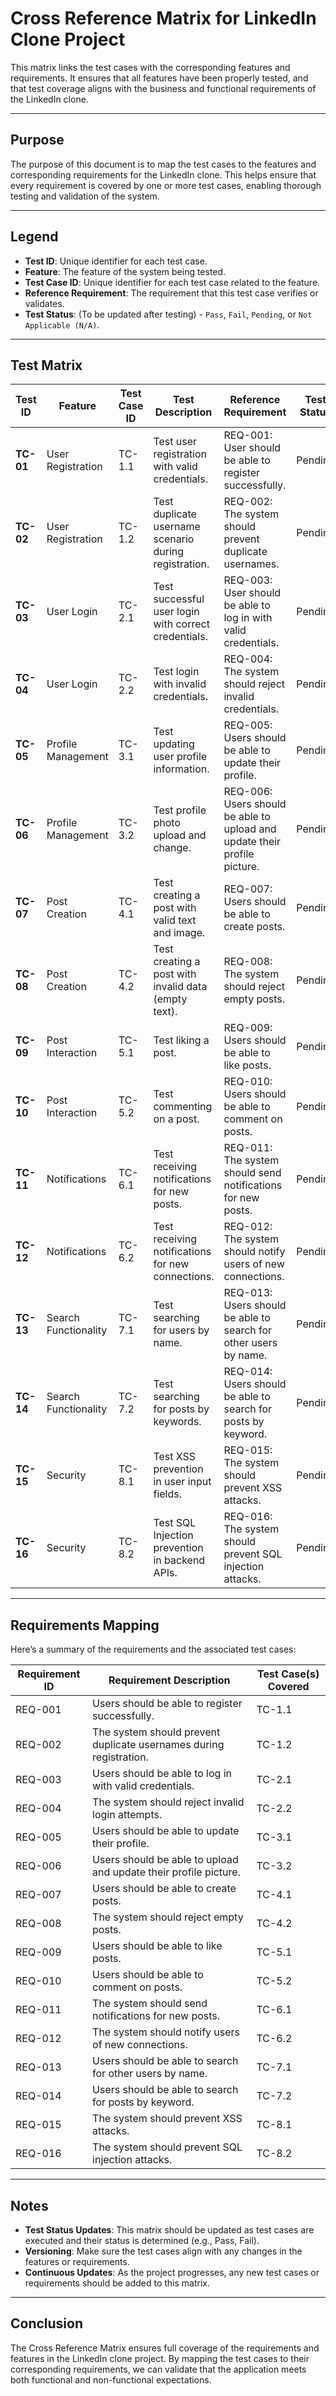 # Cross Reference Matrix for LinkedIn Clone Project

This matrix links the test cases with the corresponding features and requirements. It ensures that all features have been properly tested, and that test coverage aligns with the business and functional requirements of the LinkedIn clone.

---

## Purpose

The purpose of this document is to map the test cases to the features and corresponding requirements for the LinkedIn clone. This helps ensure that every requirement is covered by one or more test cases, enabling thorough testing and validation of the system.

---

## Legend

- **Test ID**: Unique identifier for each test case.
- **Feature**: The feature of the system being tested.
- **Test Case ID**: Unique identifier for each test case related to the feature.
- **Reference Requirement**: The requirement that this test case verifies or validates.
- **Test Status**: (To be updated after testing) - `Pass`, `Fail`, `Pending`, or `Not Applicable (N/A)`.

---

## Test Matrix

| **Test ID** | **Feature**              | **Test Case ID** | **Test Description**                                      | **Reference Requirement** | **Test Status** |
|-------------|--------------------------|------------------|-----------------------------------------------------------|---------------------------|-----------------|
| **TC-01**   | User Registration         | TC-1.1           | Test user registration with valid credentials.            | REQ-001: User should be able to register successfully.  | Pending          |
| **TC-02**   | User Registration         | TC-1.2           | Test duplicate username scenario during registration.     | REQ-002: The system should prevent duplicate usernames. | Pending          |
| **TC-03**   | User Login                | TC-2.1           | Test successful user login with correct credentials.      | REQ-003: User should be able to log in with valid credentials. | Pending          |
| **TC-04**   | User Login                | TC-2.2           | Test login with invalid credentials.                      | REQ-004: The system should reject invalid credentials. | Pending          |
| **TC-05**   | Profile Management        | TC-3.1           | Test updating user profile information.                   | REQ-005: Users should be able to update their profile. | Pending          |
| **TC-06**   | Profile Management        | TC-3.2           | Test profile photo upload and change.                     | REQ-006: Users should be able to upload and update their profile picture. | Pending          |
| **TC-07**   | Post Creation             | TC-4.1           | Test creating a post with valid text and image.           | REQ-007: Users should be able to create posts.        | Pending          |
| **TC-08**   | Post Creation             | TC-4.2           | Test creating a post with invalid data (empty text).      | REQ-008: The system should reject empty posts.         | Pending          |
| **TC-09**   | Post Interaction          | TC-5.1           | Test liking a post.                                       | REQ-009: Users should be able to like posts.           | Pending          |
| **TC-10**   | Post Interaction          | TC-5.2           | Test commenting on a post.                                | REQ-010: Users should be able to comment on posts.     | Pending          |
| **TC-11**   | Notifications             | TC-6.1           | Test receiving notifications for new posts.               | REQ-011: The system should send notifications for new posts. | Pending          |
| **TC-12**   | Notifications             | TC-6.2           | Test receiving notifications for new connections.         | REQ-012: The system should notify users of new connections. | Pending          |
| **TC-13**   | Search Functionality      | TC-7.1           | Test searching for users by name.                          | REQ-013: Users should be able to search for other users by name. | Pending          |
| **TC-14**   | Search Functionality      | TC-7.2           | Test searching for posts by keywords.                     | REQ-014: Users should be able to search for posts by keyword. | Pending          |
| **TC-15**   | Security                  | TC-8.1           | Test XSS prevention in user input fields.                  | REQ-015: The system should prevent XSS attacks.        | Pending          |
| **TC-16**   | Security                  | TC-8.2           | Test SQL Injection prevention in backend APIs.            | REQ-016: The system should prevent SQL injection attacks. | Pending          |

---

## Requirements Mapping

Here’s a summary of the requirements and the associated test cases:

| **Requirement ID** | **Requirement Description**                                  | **Test Case(s) Covered**                                       |
|--------------------|---------------------------------------------------------------|---------------------------------------------------------------|
| REQ-001            | Users should be able to register successfully.               | TC-1.1                                                         |
| REQ-002            | The system should prevent duplicate usernames during registration. | TC-1.2                                                         |
| REQ-003            | Users should be able to log in with valid credentials.        | TC-2.1                                                         |
| REQ-004            | The system should reject invalid login attempts.              | TC-2.2                                                         |
| REQ-005            | Users should be able to update their profile.                | TC-3.1                                                         |
| REQ-006            | Users should be able to upload and update their profile picture. | TC-3.2                                                         |
| REQ-007            | Users should be able to create posts.                         | TC-4.1                                                         |
| REQ-008            | The system should reject empty posts.                         | TC-4.2                                                         |
| REQ-009            | Users should be able to like posts.                           | TC-5.1                                                         |
| REQ-010            | Users should be able to comment on posts.                     | TC-5.2                                                         |
| REQ-011            | The system should send notifications for new posts.          | TC-6.1                                                         |
| REQ-012            | The system should notify users of new connections.            | TC-6.2                                                         |
| REQ-013            | Users should be able to search for other users by name.       | TC-7.1                                                         |
| REQ-014            | Users should be able to search for posts by keyword.          | TC-7.2                                                         |
| REQ-015            | The system should prevent XSS attacks.                       | TC-8.1                                                         |
| REQ-016            | The system should prevent SQL injection attacks.             | TC-8.2                                                         |

---

## Notes

- **Test Status Updates**: This matrix should be updated as test cases are executed and their status is determined (e.g., Pass, Fail).
- **Versioning**: Make sure the test cases align with any changes in the features or requirements.
- **Continuous Updates**: As the project progresses, any new test cases or requirements should be added to this matrix.

---

## Conclusion

The Cross Reference Matrix ensures full coverage of the requirements and features in the LinkedIn clone project. By mapping the test cases to their corresponding requirements, we can validate that the application meets both functional and non-functional expectations.

